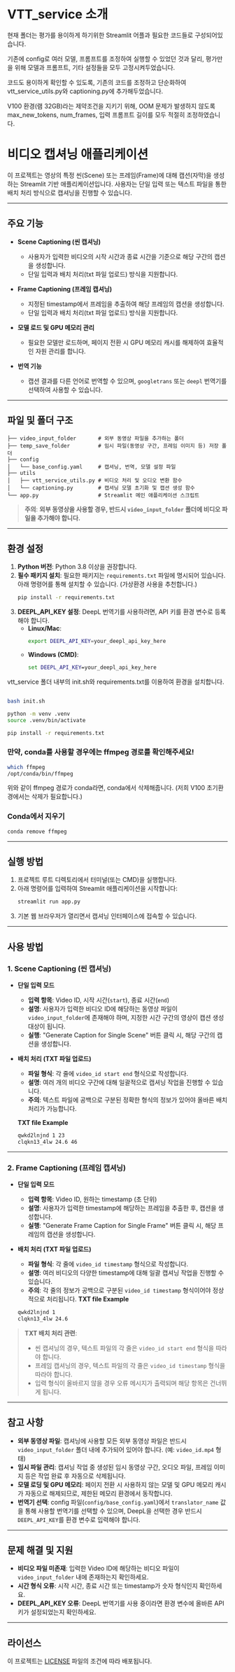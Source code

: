 # VTT_service 소개
현재 폴더는 평가를 용이하게 하기위한 Streamlit 어플과 필요한 코드들로 구성되어있습니다.  

기존에 config로 여러 모델, 프롬프트를 조정하여 실행할 수 있었던 것과 달리, 평가만을 위해 모델과 프롬프트, 기타 설정들을 모두 고정시켜두었습니다.  

코드도 용이하게 확인할 수 있도록, 기존의 코드를 조정하고 단순화하여 vtt_service_utils.py와 captioning.py에 추가해두었습니다.

V100 환경(램 32GB)라는 제약조건을 지키기 위해, OOM 문제가 발생하지 않도록 max_new_tokens, num_frames, 입력 프롬프트 길이를 모두 적절히 조정하였습니다.

# 비디오 캡셔닝 애플리케이션

이 프로젝트는 영상의 특정 씬(Scene) 또는 프레임(Frame)에 대해 캡션(자막)을 생성하는 Streamlit 기반 애플리케이션입니다. 사용자는 단일 입력 또는 텍스트 파일을 통한 배치 처리 방식으로 캡셔닝을 진행할 수 있습니다.

---

## 주요 기능

- **Scene Captioning (씬 캡셔닝)**
  - 사용자가 입력한 비디오의 시작 시간과 종료 시간을 기준으로 해당 구간의 캡션을 생성합니다.
  - 단일 입력과 배치 처리(txt 파일 업로드) 방식을 지원합니다.

- **Frame Captioning (프레임 캡셔닝)**
  - 지정된 timestamp에서 프레임을 추출하여 해당 프레임의 캡션을 생성합니다.
  - 단일 입력과 배치 처리(txt 파일 업로드) 방식을 지원합니다.

- **모델 로드 및 GPU 메모리 관리**
  - 필요한 모델만 로드하며, 페이지 전환 시 GPU 메모리 캐시를 해제하여 효율적인 자원 관리를 합니다.

- **번역 기능**
  - 캡션 결과를 다른 언어로 번역할 수 있으며, `googletrans` 또는 `deepl` 번역기를 선택하여 사용할 수 있습니다.

---

## 파일 및 폴더 구조

```
├── video_input_folder       # 외부 동영상 파일을 추가하는 폴더
├── temp_save_folder         # 임시 파일(동영상 구간, 프레임 이미지 등) 저장 폴더
├── config
│   └── base_config.yaml     # 캡셔닝, 번역, 모델 설정 파일
├── utils
│   ├── vtt_service_utils.py # 비디오 처리 및 오디오 변환 함수
│   └── captioning.py        # 캡셔닝 모델 초기화 및 캡션 생성 함수
└── app.py                   # Streamlit 메인 애플리케이션 스크립트
```

> **주의**: **외부 동영상을 사용할 경우, 반드시 `video_input_folder` 폴더에 비디오 파일을 추가해야 합니다.**

---

## 환경 설정

1. **Python 버전**: Python 3.8 이상을 권장합니다.
2. **필수 패키지 설치**: 필요한 패키지는 `requirements.txt` 파일에 명시되어 있습니다. 아래 명령어를 통해 설치할 수 있습니다. (가상환경 사용을 추천합니다.)
   ```bash
   pip install -r requirements.txt
   ```
3. **DEEPL_API_KEY 설정**: DeepL 번역기를 사용하려면, API 키를 환경 변수로 등록해야 합니다.
   - **Linux/Mac**:
     ```bash
     export DEEPL_API_KEY=your_deepl_api_key_here
     ```
   - **Windows (CMD)**:
     ```cmd
     set DEEPL_API_KEY=your_deepl_api_key_here
     ```


vtt_service 폴더 내부의 init.sh와 requirements.txt를 이용하여 환경을 설치합니다.
```bash

bash init.sh 

python -m venv .venv
source .venv/bin/activate

pip install -r requirements.txt
```

### 만약, conda를 사용할 경우에는 ffmpeg 경로를 확인해주세요!
```bash
which ffmpeg
/opt/conda/bin/ffmpeg
```
위와 같이 ffmpeg 경로가 conda라면, conda에서 삭제해줍니다. (저희 V100 초기환경에서는 삭제가 필요합니다.)
### Conda에서 지우기
```bash
conda remove ffmpeg
```


---

## 실행 방법

1. 프로젝트 루트 디렉토리에서 터미널(또는 CMD)을 실행합니다.
2. 아래 명령어를 입력하여 Streamlit 애플리케이션을 시작합니다:
   ```bash
   streamlit run app.py
   ```
3. 기본 웹 브라우저가 열리면서 캡셔닝 인터페이스에 접속할 수 있습니다.

---

## 사용 방법

### 1. Scene Captioning (씬 캡셔닝)

- **단일 입력 모드**
  - **입력 항목**: Video ID, 시작 시간(`start`), 종료 시간(`end`)
  - **설명**: 사용자가 입력한 비디오 ID에 해당하는 동영상 파일이 `video_input_folder`에 존재해야 하며, 지정한 시간 구간의 영상이 캡션 생성 대상이 됩니다.
  - **실행**: "Generate Caption for Single Scene" 버튼 클릭 시, 해당 구간의 캡션을 생성합니다.

- **배치 처리 (TXT 파일 업로드)**
  - **파일 형식**: 각 줄에 `video_id start end` 형식으로 작성합니다.
  - **설명**: 여러 개의 비디오 구간에 대해 일괄적으로 캡셔닝 작업을 진행할 수 있습니다.
  - **주의**: 텍스트 파일에 공백으로 구분된 정확한 형식의 정보가 있어야 올바른 배치 처리가 가능합니다.

  **TXT file Example**
  ```txt
  qwkd2lnjnd 1 23
  clqkn13_4lw 24.6 46
  ```
---

### 2. Frame Captioning (프레임 캡셔닝)

- **단일 입력 모드**
  - **입력 항목**: Video ID, 원하는 timestamp (초 단위)
  - **설명**: 사용자가 입력한 timestamp에 해당하는 프레임을 추출한 후, 캡션을 생성합니다.
  - **실행**: "Generate Frame Caption for Single Frame" 버튼 클릭 시, 해당 프레임의 캡션을 생성합니다.

- **배치 처리 (TXT 파일 업로드)**
  - **파일 형식**: 각 줄에 `video_id timestamp` 형식으로 작성합니다.
  - **설명**: 여러 비디오의 다양한 timestamp에 대해 일괄 캡셔닝 작업을 진행할 수 있습니다.
  - **주의**: 각 줄의 정보가 공백으로 구분된 `video_id timestamp` 형식이어야 정상적으로 처리됩니다.
  **TXT file Example**
  ```txt
  qwkd2lnjnd 1
  clqkn13_4lw 24.6
  ```

> **TXT 배치 처리 관련**:  
> - 씬 캡셔닝의 경우, 텍스트 파일의 각 줄은 `video_id start end` 형식을 따라야 합니다.  
> - 프레임 캡셔닝의 경우, 텍스트 파일의 각 줄은 `video_id timestamp` 형식을 따라야 합니다.  
> - 입력 형식이 올바르지 않을 경우 오류 메시지가 출력되며 해당 항목은 건너뛰게 됩니다.



---

## 참고 사항

- **외부 동영상 파일**: 캡셔닝에 사용할 모든 외부 동영상 파일은 반드시 `video_input_folder` 폴더 내에 추가되어 있어야 합니다. (예: `video_id.mp4` 형태)
- **임시 파일 관리**: 캡셔닝 작업 중 생성된 임시 동영상 구간, 오디오 파일, 프레임 이미지 등은 작업 완료 후 자동으로 삭제됩니다.
- **모델 로딩 및 GPU 메모리**: 페이지 전환 시 사용하지 않는 모델 및 GPU 메모리 캐시가 자동으로 해제되므로, 제한된 메모리 환경에서 동작합니다.
- **번역기 선택**: config 파일(`config/base_config.yaml`)에서 `translator_name` 값을 통해 사용할 번역기를 선택할 수 있으며, DeepL을 선택한 경우 반드시 `DEEPL_API_KEY`를 환경 변수로 입력해야 합니다.

---

## 문제 해결 및 지원

- **비디오 파일 미존재**: 입력한 Video ID에 해당하는 비디오 파일이 `video_input_folder` 내에 존재하는지 확인하세요.
- **시간 형식 오류**: 시작 시간, 종료 시간 또는 timestamp가 숫자 형식인지 확인하세요.
- **DEEPL_API_KEY 오류**: DeepL 번역기를 사용 중이라면 환경 변수에 올바른 API 키가 설정되었는지 확인하세요.

---



## 라이선스

이 프로젝트는 [LICENSE](LICENSE) 파일의 조건에 따라 배포됩니다.






